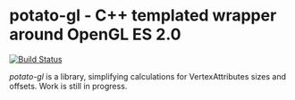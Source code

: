 # potato-gl - C++ templated wrapper around OpenGL ES 2.0

[![Build Status](https://travis-ci.org/olegelantsev/potato-gl.svg?branch=master)](https://travis-ci.org/olegelantsev/potato-gl)

_potato-gl_ is a library, simplifying calculations for VertexAttributes sizes and offsets. Work is still in progress.
